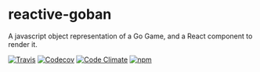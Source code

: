# reactive-goban

A javascript object representation of a Go Game, and a React component to render it.

[![Travis](https://img.shields.io/travis/BenoitAverty/reactive-goban.svg?maxAge=2592000)](https://travis-ci.org/BenoitAverty/reactive-goban)
[![Codecov](https://img.shields.io/codecov/c/github/BenoitAverty/reactive-goban.svg?maxAge=2592000)]()
[![Code Climate](https://img.shields.io/codeclimate/github/BenoitAverty/reactive-goban.svg?maxAge=2592000)](https://codeclimate.com/github/BenoitAverty/reactive-goban)
[![npm](https://img.shields.io/npm/v/reactive-goban.svg?maxAge=2592000)](https://npmjs.com/package/reactive-goban)
